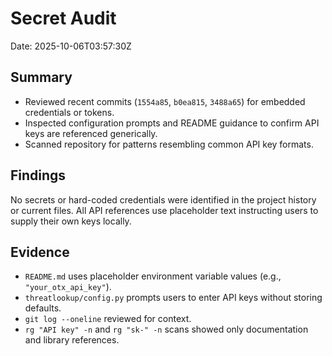 # Secret Audit

Date: 2025-10-06T03:57:30Z

## Summary
- Reviewed recent commits (`1554a85`, `b0ea815`, `3488a65`) for embedded credentials or tokens.
- Inspected configuration prompts and README guidance to confirm API keys are referenced generically.
- Scanned repository for patterns resembling common API key formats.

## Findings
No secrets or hard-coded credentials were identified in the project history or current files. All API references use placeholder text instructing users to supply their own keys locally.

## Evidence
- `README.md` uses placeholder environment variable values (e.g., `"your_otx_api_key"`).
- `threatlookup/config.py` prompts users to enter API keys without storing defaults.
- `git log --oneline` reviewed for context.
- `rg "API key" -n` and `rg "sk-" -n` scans showed only documentation and library references.

